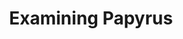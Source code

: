 ---
pid: '60'
_date: between 1934 and 2009
derivativo_link: https://derivativo-4.library.columbia.edu/iiif/2/ldpd:341253/
dlc_link: https://dlc.library.columbia.edu/catalog/cul:r7sqv9s51s
format: photographs
iiif_json: https://derivativo-4.library.columbia.edu/iiif/2/ldpd:341253/info.json
_name: Bubley, Esther
native_jpg: https://derivativo-4.library.columbia.edu/iiif/2/ldpd:341253/full/!768,768/0/native.jpg
shelf_location: Box no. Box 138, Folder no. Folder 11 (Administration - Provost -
  Libraries, Butler, Rare book and Manuscript), Historical Photograph Collection
subjects: Manuscripts (Papyri); Scholars; New York (N.Y.)
summary: Two scholars (one of whom is Professor John Day) looking at papyrus with
  magnifying glass in the Rare Book and Manuscript Library.
title: Examining Papyrus
permalink: /photos/60/
layout: photo-page
---